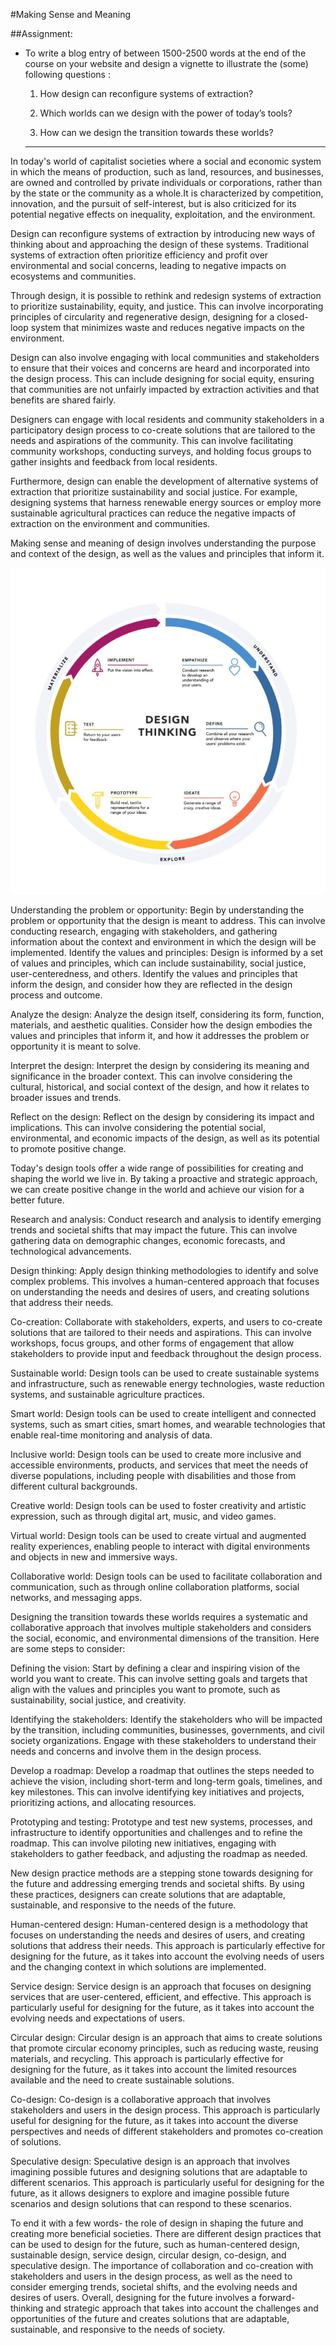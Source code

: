 #Making Sense and Meaning

##Assignment:

- To write a blog entry of between 1500-2500 words at the end of the course on your website and design a vignette to illustrate the (some) following questions :

    1. How design can reconfigure systems of extraction?

    2. Which worlds can we design with the power of today’s tools?
    
    3. How can we design the transition towards these worlds?

    ---

In today's world of capitalist societies where a social and economic system in which the means of production, such as land, resources, and businesses, are owned and controlled by private individuals or corporations, rather than by the state or the community as a whole.It is characterized by competition, innovation, and the pursuit of self-interest, but is also criticized for its potential negative effects on inequality, exploitation, and the environment.


Design can reconfigure systems of extraction by introducing new ways of thinking about and approaching the design of these systems. Traditional systems of extraction often prioritize efficiency and profit over environmental and social concerns, leading to negative impacts on ecosystems and communities.

Through design, it is possible to rethink and redesign systems of extraction to prioritize sustainability, equity, and justice. This can involve incorporating principles of circularity and regenerative design, designing for a closed-loop system that minimizes waste and reduces negative impacts on the environment.

Design can also involve engaging with local communities and stakeholders to ensure that their voices and concerns are heard and incorporated into the design process. This can include designing for social equity, ensuring that communities are not unfairly impacted by extraction activities and that benefits are shared fairly.

Designers can engage with local residents and community stakeholders in a participatory design process to co-create solutions that are tailored to the needs and aspirations of the community. This can involve facilitating community workshops, conducting surveys, and holding focus groups to gather insights and feedback from local residents.

Furthermore, design can enable the development of alternative systems of extraction that prioritize sustainability and social justice. For example, designing systems that harness renewable energy sources or employ more sustainable agricultural practices can reduce the negative impacts of extraction on the environment and communities.


Making sense and meaning of design involves understanding the purpose and context of the design, as well as the values and principles that inform it. 

![](../images/term2/making%20sense%20and%20meaning.jpg)

Understanding the problem or opportunity: Begin by understanding the problem or opportunity that the design is meant to address. This can involve conducting research, engaging with stakeholders, and gathering information about the context and environment in which the design will be implemented.
Identify the values and principles: Design is informed by a set of values and principles, which can include sustainability, social justice, user-centeredness, and others. Identify the values and principles that inform the design, and consider how they are reflected in the design process and outcome.

Analyze the design: Analyze the design itself, considering its form, function, materials, and aesthetic qualities. Consider how the design embodies the values and principles that inform it, and how it addresses the problem or opportunity it is meant to solve.

Interpret the design: Interpret the design by considering its meaning and significance in the broader context. This can involve considering the cultural, historical, and social context of the design, and how it relates to broader issues and trends.

Reflect on the design: Reflect on the design by considering its impact and implications. This can involve considering the potential social, environmental, and economic impacts of the design, as well as its potential to promote positive change.

 

Today's design tools offer a wide range of possibilities for creating and shaping the world we live in. By taking a proactive and strategic approach, we can create positive change in the world and achieve our vision for a better future.

Research and analysis: Conduct research and analysis to identify emerging trends and societal shifts that may impact the future. This can involve gathering data on demographic changes, economic forecasts, and technological advancements.

Design thinking: Apply design thinking methodologies to identify and solve complex problems. This involves a human-centered approach that focuses on understanding the needs and desires of users, and creating solutions that address their needs.

Co-creation: Collaborate with stakeholders, experts, and users to co-create solutions that are tailored to their needs and aspirations. This can involve workshops, focus groups, and other forms of engagement that allow stakeholders to provide input and feedback throughout the design process.

Sustainable world: Design tools can be used to create sustainable systems and infrastructure, such as renewable energy technologies, waste reduction systems, and sustainable agriculture practices.

Smart world: Design tools can be used to create intelligent and connected systems, such as smart cities, smart homes, and wearable technologies that enable real-time monitoring and analysis of data.

Inclusive world: Design tools can be used to create more inclusive and accessible environments, products, and services that meet the needs of diverse populations, including people with disabilities and those from different cultural backgrounds.

Creative world: Design tools can be used to foster creativity and artistic expression, such as through digital art, music, and video games.

Virtual world: Design tools can be used to create virtual and augmented reality experiences, enabling people to interact with digital environments and objects in new and immersive ways.

Collaborative world: Design tools can be used to facilitate collaboration and communication, such as through online collaboration platforms, social networks, and messaging apps.


 
Designing the transition towards these worlds requires a systematic and collaborative approach that involves multiple stakeholders and considers the social, economic, and environmental dimensions of the transition. Here are some steps to consider:

Defining the vision: Start by defining a clear and inspiring vision of the world you want to create. This can involve setting goals and targets that align with the values and principles you want to promote, such as sustainability, social justice, and creativity.

Identifying the stakeholders: Identify the stakeholders who will be impacted by the transition, including communities, businesses, governments, and civil society organizations. Engage with these stakeholders to understand their needs and concerns and involve them in the design process.

Develop a roadmap: Develop a roadmap that outlines the steps needed to achieve the vision, including short-term and long-term goals, timelines, and key milestones. This can involve identifying key initiatives and projects, prioritizing actions, and allocating resources.

Prototyping and testing: Prototype and test new systems, processes, and infrastructure to identify opportunities and challenges and to refine the roadmap. This can involve piloting new initiatives, engaging with stakeholders to gather feedback, and adjusting the roadmap as needed.



New design practice methods are a stepping stone towards designing for the future and addressing emerging trends and societal shifts. By using these practices, designers can create solutions that are adaptable, sustainable, and responsive to the needs of the future.
 
Human-centered design: Human-centered design is a methodology that focuses on understanding the needs and desires of users, and creating solutions that address their needs. This approach is particularly effective for designing for the future, as it takes into account the evolving needs of users and the changing context in which solutions are implemented.

Service design: Service design is an approach that focuses on designing services that are user-centered, efficient, and effective. This approach is particularly useful for designing for the future, as it takes into account the evolving needs and expectations of users.

Circular design: Circular design is an approach that aims to create solutions that promote circular economy principles, such as reducing waste, reusing materials, and recycling. This approach is particularly effective for designing for the future, as it takes into account the limited resources available and the need to create sustainable solutions.

Co-design: Co-design is a collaborative approach that involves stakeholders and users in the design process. This approach is particularly useful for designing for the future, as it takes into account the diverse perspectives and needs of different stakeholders and promotes co-creation of solutions.

Speculative design: Speculative design is an approach that involves imagining possible futures and designing solutions that are adaptable to different scenarios. This approach is particularly useful for designing for the future, as it allows designers to explore and imagine possible future scenarios and design solutions that can respond to these scenarios.



To end it with a few words- the role of design in shaping the future and creating more beneficial societies. There are different design practices that can be used to design for the future, such as human-centered design, sustainable design, service design, circular design, co-design, and speculative design. The importance of collaboration and co-creation with stakeholders and users in the design process, as well as the need to consider emerging trends, societal shifts, and the evolving needs and desires of users. Overall, designing for the future involves a forward-thinking and strategic approach that takes into account the challenges and opportunities of the future and creates solutions that are adaptable, sustainable, and responsive to the needs of society.

